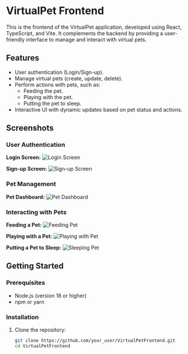 # VirtualPet Frontend

This is the frontend of the VirtualPet application, developed using React, TypeScript, and Vite. It complements the backend by providing a user-friendly interface to manage and interact with virtual pets.

## Features

- User authentication (Login/Sign-up).
- Manage virtual pets (create, update, delete).
- Perform actions with pets, such as:
  - Feeding the pet.
  - Playing with the pet.
  - Putting the pet to sleep.
- Interactive UI with dynamic updates based on pet status and actions.

## Screenshots

### User Authentication

**Login Screen:**
![Login Screen](./screenshots/login.png)

**Sign-up Screen:**
![Sign-up Screen](./screenshots/signup.png)

### Pet Management

**Pet Dashboard:**
![Pet Dashboard](./screenshots/dashboard.png)

### Interacting with Pets

**Feeding a Pet:**
![Feeding Pet](./screenshots/feed.png)

**Playing with a Pet:**
![Playing with Pet](./screenshots/play.png)

**Putting a Pet to Sleep:**
![Sleeping Pet](./screenshots/sleep.png)

## Getting Started

### Prerequisites

- Node.js (version 18 or higher)
- npm or yarn

### Installation

1. Clone the repository:

   ```bash
   git clone https://github.com/your_user/VirtualPetFrontend.git
   cd VirtualPetFrontend
